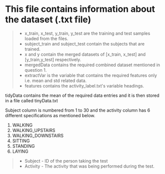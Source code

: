 # This file contains information about the dataset (.txt file)
>* x_train, x_test, y_train, y_test are the training and test samples loaded from the files.
>* subject_train and subject_test contain the subjects that are trained.
>* x and y contain the merged datasets of [x_train, x_test] and [y_train,y_test] respectively.
>* mergedData contains the required combined dataset mentioned in question 1.
>* extractVar is the variable that contains the required features only i.e. mean and std related data.
>* features contains the activity_label.txt's variable headings.

tidyData contains the mean of the required data entries and it is then stored in a file called tinyData.txt

Subject column is numbered from 1 to 30 and the activity column has 6 different specifications as mentioned below.
1. WALKING
2. WALKING_UPSTAIRS
3. WALKING_DOWNSTAIRS
4. SITTING
5. STANDING
6. LAYING
>* Subject - ID of the person taking the test
>* Activity - The activity that was being performed during the test.
